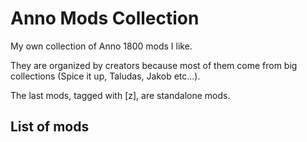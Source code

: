 # Anno Mods Collection

My own collection of Anno 1800 mods I like.

They are organized by creators because most of them come from big collections (Spice it up, Taludas, Jakob etc...).

The last mods, tagged with [z], are standalone mods.

## List of mods 
